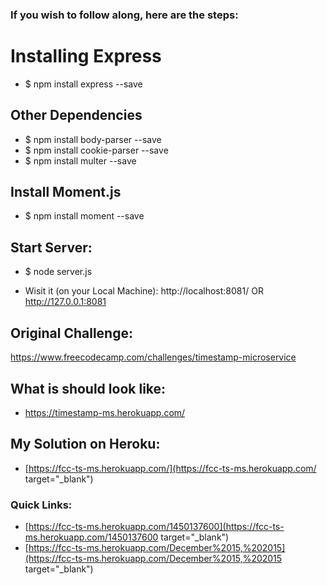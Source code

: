 ### If you wish to follow along, here are the steps:

# Installing Express

- $ npm install express --save

## Other Dependencies

- $ npm install body-parser --save
- $ npm install cookie-parser --save
- $ npm install multer --save

## Install Moment.js

- $ npm install moment --save

## Start Server:

- $ node server.js

- Wisit it (on your Local Machine): http://localhost:8081/ OR http://127.0.0.1:8081

## Original Challenge:

https://www.freecodecamp.com/challenges/timestamp-microservice

## What is should look like:

- https://timestamp-ms.herokuapp.com/

## My Solution on Heroku:

- [https://fcc-ts-ms.herokuapp.com/](https://fcc-ts-ms.herokuapp.com/ target="_blank")

### Quick Links:

- [https://fcc-ts-ms.herokuapp.com/1450137600](https://fcc-ts-ms.herokuapp.com/1450137600 target="_blank")
- [https://fcc-ts-ms.herokuapp.com/December%2015,%202015](https://fcc-ts-ms.herokuapp.com/December%2015,%202015 target="_blank")
